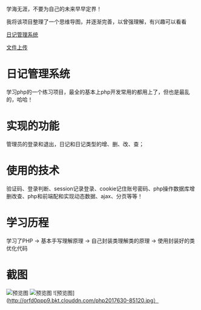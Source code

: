 学海无涯，不要为自己的未来早早定界！

我将该项目整理了一个思维导图，并逐渐完善，以曾强理解，有兴趣可以看看

[日记管理系统](http://naotu.baidu.com/file/37fc8f34cbd519fc0247b31abed59bbd)

[文件上传](http://naotu.baidu.com/file/ccd21a7163c5b78cf32e231f2dd5d62b?token=49c135080ef73400)
# 日记管理系统
学习php的一个练习项目，最全的基本上php开发常用的都用上了，但也是最乱的，哈哈！
# 实现的功能
管理员的登录和退出，日记和日记类型的增、删、改、查；
# 使用的技术
验证码、登录判断、session记录登录、cookie记住账号密码、php操作数据库增删改查、php和前端配和实现动态数据、ajax、分页等等！
# 学习历程
学习了PHP -> 基本手写理解原理 -> 自己封装类理解类的原理 -> 使用封装好的类优化代码
# 截图
![预览图](http://orfd0ppp9.bkt.clouddn.com/php2017630-85137.jpg)
![预览图](http://orfd0ppp9.bkt.clouddn.com/php2017630-85033.jpg)
![预览图](http://orfd0ppp9.bkt.clouddn.com/php2017630-85120.jpg）
